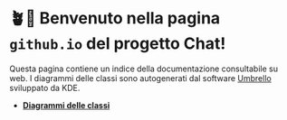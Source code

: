 # 🪴🌰 Benvenuto nella pagina `github.io` del progetto Chat!

Questa pagina contiene un indice della documentazione consultabile su web.
I diagrammi delle classi sono autogenerati dal software [Umbrello](https://umbrello.kde.org/) sviluppato da KDE.

- [**Diagrammi delle classi**](./graphs/graphs.md)